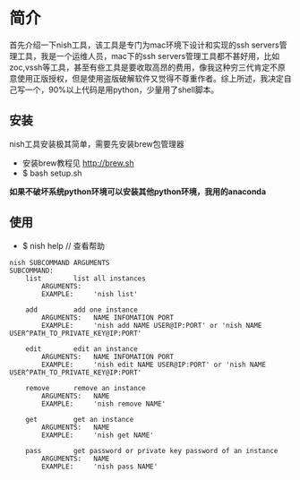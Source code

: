 # 简介

首先介绍一下nish工具，该工具是专门为mac环境下设计和实现的ssh servers管理工具，我是一个运维人员，mac下的ssh servers管理工具都不甚好用，比如zoc,vssh等工具，甚至有些工具是要收取高昂的费用，像我这种穷三代肯定不原意使用正版授权，但是使用盗版破解软件又觉得不尊重作者。综上所述，我决定自己写一个，90%以上代码是用python，少量用了shell脚本。

## 安装

nish工具安装极其简单，需要先安装brew包管理器

* 安装brew教程见 http://brew.sh
* $ bash setup.sh

**如果不破坏系统python环境可以安装其他python环境，我用的anaconda**

## 使用

* $ nish help // 查看帮助
```
nish SUBCOMMAND ARGUMENTS
SUBCOMMAND:
    list        list all instances
        ARGUMENTS:
        EXAMPLE:	 'nish list'

    add	        add one instance
        ARGUMENTS:	 NAME INFOMATION PORT	
        EXAMPLE:	 'nish add NAME USER@IP:PORT' or 'nish NAME USER^PATH_TO_PRIVATE_KEY@IP:PORT'

    edit        edit an instance	
        ARGUMENTS:	 NAME INFOMATION PORT
        EXAMPLE:	 'nish edit NAME USER@IP:PORT' or 'nish NAME USER^PATH_TO_PRIVATE_KEY@IP:PORT'

    remove      remove an instance
        ARGUMENTS:	 NAME
        EXAMPLE:	 'nish remove NAME'

    get	        get an instance
        ARGUMENTS:	 NAME
        EXAMPLE:	 'nish get NAME'

    pass        get password or private key password of an instance
        ARGUMENTS:	 NAME
        EXAMPLE:	 'nish pass NAME'
```
